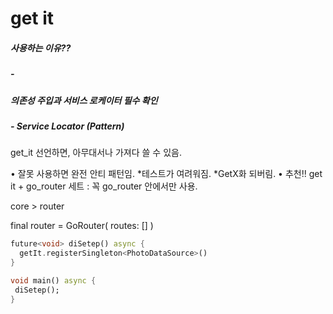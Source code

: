 # get it
##### 사용하는 이유??
##### - 
##### 의존성 주입과 서비스 로케이터 필수 확인
##### - Service Locator (Pattern)
get_it 선언하면, 아무대서나 가져다 쓸 수 있음.

•	잘못 사용하면 완전 안티 패턴임. *테스트가 여려워짐. *GetX화 되버림.
•	추천!! get it + go_router 세트 : 꼭 go_router 안에서만 사용.

core > router

final  router = GoRouter(
  routes: []
)
```dart
future<void> diSetep() async {
  getIt.registerSingleton<PhotoDataSource>()
}
```
```dart
void main() async {
 diSetep();
}
```